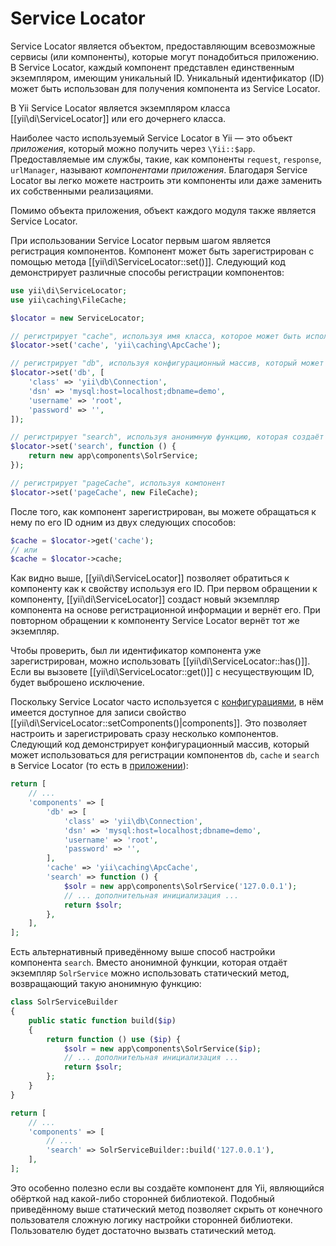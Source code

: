 Service Locator
=============

Service Locator является объектом, предоставляющим всевозможные сервисы (или компоненты), которые могут понадобиться
приложению. В Service Locator, каждый компонент представлен единственным экземпляром, имеющим уникальный ID.
Уникальный идентификатор (ID) может быть использован для получения компонента из Service Locator.

В Yii Service Locator является экземпляром класса [[yii\di\ServiceLocator]] или его дочернего класса.

Наиболее часто используемый Service Locator в Yii — это объект *приложения*, который можно получить через `\Yii::$app`.
Предоставляемые им службы, такие, как компоненты `request`, `response`, `urlManager`, называют *компонентами приложения*.
Благодаря Service Locator вы легко можете настроить эти компоненты или даже заменить их собственными реализациями.

Помимо объекта приложения, объект каждого модуля также является Service Locator.

При использовании Service Locator первым шагом является регистрация компонентов. Компонент может быть зарегистрирован
с помощью метода [[yii\di\ServiceLocator::set()]]. Следующий код демонстрирует различные способы регистрации компонентов:

```php
use yii\di\ServiceLocator;
use yii\caching\FileCache;

$locator = new ServiceLocator;

// регистрирует "cache", используя имя класса, которое может быть использовано для создания компонента.
$locator->set('cache', 'yii\caching\ApcCache');

// регистрирует "db", используя конфигурационный массив, который может быть использован для создания компонента.
$locator->set('db', [
    'class' => 'yii\db\Connection',
    'dsn' => 'mysql:host=localhost;dbname=demo',
    'username' => 'root',
    'password' => '',
]);

// регистрирует "search", используя анонимную функцию, которая создаёт компонент
$locator->set('search', function () {
    return new app\components\SolrService;
});

// регистрирует "pageCache", используя компонент
$locator->set('pageCache', new FileCache);
```

После того, как компонент зарегистрирован, вы можете обращаться к нему по его ID одним из двух следующих способов:

```php
$cache = $locator->get('cache');
// или
$cache = $locator->cache;
```

Как видно выше, [[yii\di\ServiceLocator]] позволяет обратиться к компоненту как к свойству используя его ID.
При первом обращении к компоненту, [[yii\di\ServiceLocator]] создаст новый экземпляр компонента на основе регистрационной
информации и вернёт его. При повторном обращении к компоненту Service Locator вернёт тот же экземпляр.


Чтобы проверить, был ли идентификатор компонента уже зарегистрирован, можно использовать [[yii\di\ServiceLocator::has()]].
Если вы вызовете [[yii\di\ServiceLocator::get()]] с несуществующим ID, будет выброшено исключение.


Поскольку Service Locator часто используется с [конфигурациями](concept-configurations.md), в нём имеется доступное
для записи свойство [[yii\di\ServiceLocator::setComponents()|components]]. Это позволяет настроить и зарегистрировать
сразу несколько компонентов. Следующий код демонстрирует конфигурационный массив, который может использоваться
для регистрации компонентов `db`, `cache` и `search` в Service Locator (то есть в [приложении](structure-applications.md)):

```php
return [
    // ...
    'components' => [
        'db' => [
            'class' => 'yii\db\Connection',
            'dsn' => 'mysql:host=localhost;dbname=demo',
            'username' => 'root',
            'password' => '',
        ],
        'cache' => 'yii\caching\ApcCache',
        'search' => function () {
            $solr = new app\components\SolrService('127.0.0.1');
            // ... дополнительная инициализация ...
            return $solr;
        },
    ],
];
```

Есть альтернативный приведённому выше способ настройки компонента `search`. Вместо анонимной функции, которая
отдаёт экземпляр `SolrService` можно использовать статический метод, возвращающий такую анонимную функцию:

```php
class SolrServiceBuilder
{
    public static function build($ip)
    {
        return function () use ($ip) {
            $solr = new app\components\SolrService($ip);
            // ... дополнительная инициализация ...
            return $solr;
        };
    }
}

return [
    // ...
    'components' => [
        // ...
        'search' => SolrServiceBuilder::build('127.0.0.1'),
    ],
];
```

Это особенно полезно если вы создаёте компонент для Yii, являющийся обёрткой над какой-либо сторонней библиотекой.
Подобный приведённому выше статический метод позволяет скрыть от конечного пользователя сложную логику настройки
сторонней библиотеки. Пользователю будет достаточно вызвать статический метод.

